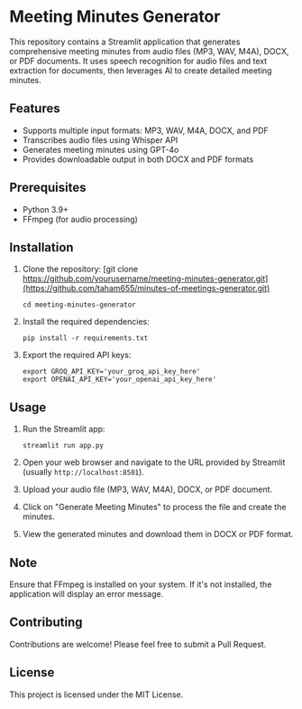 # Meeting Minutes Generator

This repository contains a Streamlit application that generates comprehensive meeting minutes from audio files (MP3, WAV, M4A), DOCX, or PDF documents. It uses speech recognition for audio files and text extraction for documents, then leverages AI to create detailed meeting minutes.

## Features

- Supports multiple input formats: MP3, WAV, M4A, DOCX, and PDF
- Transcribes audio files using Whisper API
- Generates meeting minutes using GPT-4o
- Provides downloadable output in both DOCX and PDF formats

## Prerequisites

- Python 3.9+
- FFmpeg (for audio processing)

## Installation

1. Clone the repository:
   [git clone https://github.com/yourusername/meeting-minutes-generator.git](https://github.com/taham655/minutes-of-meetings-generator.git)
   ```
   cd meeting-minutes-generator
   ```

3. Install the required dependencies:
   ```
   pip install -r requirements.txt
   ```

4. Export the required API keys:
   ```
   export GROQ_API_KEY='your_groq_api_key_here'
   export OPENAI_API_KEY='your_openai_api_key_here'
   ```

## Usage

1. Run the Streamlit app:
   ```
   streamlit run app.py
   ```

2. Open your web browser and navigate to the URL provided by Streamlit (usually `http://localhost:8501`).

3. Upload your audio file (MP3, WAV, M4A), DOCX, or PDF document.

4. Click on "Generate Meeting Minutes" to process the file and create the minutes.

5. View the generated minutes and download them in DOCX or PDF format.

## Note

Ensure that FFmpeg is installed on your system. If it's not installed, the application will display an error message.

## Contributing

Contributions are welcome! Please feel free to submit a Pull Request.

## License

This project is licensed under the MIT License.
